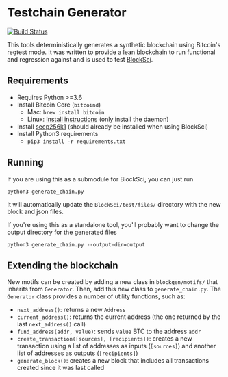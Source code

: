 # Testchain Generator

[![Build Status](https://travis-ci.org/citp/testchain-generator.svg?branch=master)](https://travis-ci.org/citp/testchain-generator)

This tools deterministically generates a synthetic blockchain using Bitcoin's regtest mode.
It was written to provide a lean blockchain to run functional and regression against and is used to test [BlockSci](https://github.com/citp/BlockSci).

## Requirements
- Requires Python >=3.6
- Install Bitcoin Core (`bitcoind`)
    - Mac: `brew install bitcoin`
    - Linux: [Install instructions](https://bitcoin.org/en/full-node#linux-instructions) (only install the daemon)
- Install [secp256k1](https://github.com/bitcoin-core/secp256k1) (should already be installed when using BlockSci)
- Install Python3 requirements
    - `pip3 install -r requirements.txt`

## Running

If you are using this as a submodule for BlockSci, you can just run
```
python3 generate_chain.py
```
It will automatically update the `BlockSci/test/files/` directory with the new block and json files. 

If you're using this as a standalone tool, you'll probably want to change the output directory for the generated files
```
python3 generate_chain.py --output-dir=output
```

## Extending the blockchain

New motifs can be created by adding a new class in `blockgen/motifs/` that inherits from `Generator`.
Then, add this new class to `generate_chain.py`.
The `Generator` class provides a number of utility functions, such as:

- `next_address()`: returns a new `Address`
- `current_address()`: returns the current address (the one returned by the last `next_address()` call)
- `fund_address(addr, value)`: sends `value` BTC to the address `addr`
- `create_transaction([sources], [recipients])`: creates a new transaction using a list of addresses as inputs (`[sources]`) and another list of addresses as outputs (`[recipients]`)
- `generate_block()`: creates a new block that includes all transactions created since it was last called
